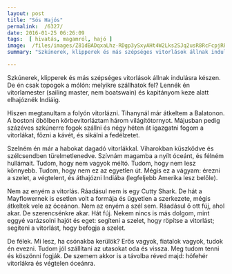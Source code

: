 ```yaml
---
layout: post
title: "Sós Hajós"
permalink:  /6327/ 
date: 2016-01-25 06:26:09
tags:  [ hivatás, magamról, hajó ] 
image:  /files/images/Z81dBADqxaLhz-RDgp3ySxyAHt4W2Lks2SJq2usR8RcFcpjRPlop4Bqp7o1o_effr1rVZmJOvsASaIftraws4AnSDuV0EbJwJIbdwwsLn5wn86UTFM0jm7YzBmc6VbwUJq9cNNfCQQ=w818-h542-no 
summary: "Szkúnerek, klipperek és más szépséges vitorlások állnak indulásra készen. De én csak topogok a mólón: melyikre szállhatok fel? Lennék én vitorlamester (sailing master, nem boatswain) és kapitányom keze alatt elhajóznék Indiáig."

---
```

Szkúnerek, klipperek és más szépséges vitorlások állnak indulásra készen. De én csak topogok a mólón: melyikre szállhatok fel? Lennék én vitorlamester (sailing master, nem boatswain) és kapitányom keze alatt elhajóznék Indiáig.

Hiszen megtanultam a folyón vitorlázni. Tihanynál már átkeltem a Balatonon. A bostoni öbölben körbevitorláztam három világítótornyot. Májusban pedig százéves szkúnerre fogok szállni és négy héten át igazgatni fogom a vitorlákat, főzni a kávét, és sikálni a fedélzetet.

Szelném én már a habokat dagadó vitorlákkal. Viharokban küszködve és szélcsendben türelmetlenedve. Szívnám magamba a nyílt óceánt, és félném hullámait. Tudom, hogy nem vagyok méltó. Tudom, hogy nem lesz könnyebb. Tudom, hogy nem ez az egyetlen út. Mégis ez a vágyam: érezni a szelet, a végtelent, és áthajózni Indiába (legfeljebb Amerika lesz belőle).

Nem az enyém a vitorlás. Ráadásul nem is egy Cutty Shark. De hát a Mayflowernek is esetlen volt a formája és ügyetlen a szerkezete, mégis átkeltek vele az óceánon. Nem az enyém a szél sem. Ráadásul ő ott fúj, ahol akar. De szerencsénkre akar. Hát fúj. Nekem nincs is más dolgom, mint eggyé varázsolni hajót és eget: segíteni a szelet, hogy röpítse a vitorlást; segíteni a vitorlást, hogy befogja a szelet.

De félek. Mi lesz, ha csónakba kerülök? Erős vagyok, fiatalok vagyok, tudok én evezni. Tudom jól szállítani az utasokat oda és vissza. Meg tudom tenni és köszönni fogják.  De szemem akkor is a távolba réved majd: hófehér vitorlákra és végtelen óceánra.  
